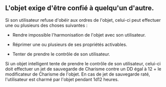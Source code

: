 ## L'objet exige d'être confié à quelqu'un d'autre.


Si son utilisateur refuse d'obéir aux ordres de l'objet,
celui-ci peut effectuer une ou plusieurs des choses
suivantes :

+ Rendre impossible l'harmonisation de l'objet avec son
utilisateur.

+ Réprimer une ou plusieurs de ses propriétés activables.

+ Tenter de prendre le contrôle de son utilisateur.

Si un objet intelligent tente de prendre le contrôle de
son utilisateur, celui-ci doit effectuer un jet de sauvegarde
de Charisme contre un DD égal à 12 + le modificateur
de Charisme de l'objet. En cas de jet de sauvegarde raté,
l'utilisateur est charmé par l'objet pendant 1d12 heures.